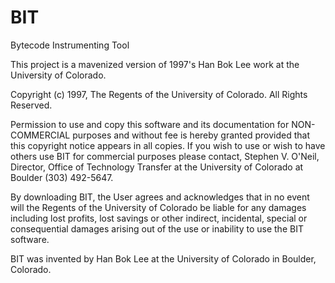 # BIT
Bytecode Instrumenting Tool

This project is a mavenized version of 1997's Han Bok Lee work at the University of Colorado.  

Copyright (c) 1997, The Regents of the University of Colorado. All
Rights Reserved.

Permission to use and copy this software and its documentation for
NON-COMMERCIAL purposes and without fee is hereby granted provided
that this copyright notice appears in all copies. If you wish to use
or wish to have others use BIT for commercial purposes please contact,
Stephen V. O'Neil, Director, Office of Technology Transfer at the
University of Colorado at Boulder (303) 492-5647.
 
By downloading BIT, the User agrees and acknowledges that in no event
will the Regents of the University of Colorado be liable for any
damages including lost profits, lost savings or other indirect,
incidental, special or consequential damages arising out of the use or
inability to use the BIT software.

BIT was invented by Han Bok Lee at the University of Colorado in
Boulder, Colorado.
